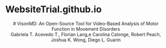 # WebsiteTrial.github.io
<div align="center">
  # VisonMD: An Open-Source Tool for Video-Based Analysis of Motor Function in Movement Disorders
</div>

<div align="center">
  Gabriela T. Acevedo T., Florian Lang,e Carolina Calonge, Robert Peach, Joshua K. Wong, Diego L. Guarin
</div>
